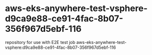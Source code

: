 # aws-eks-anywhere-test-vsphere-d9ca9e88-ce91-4fac-8b07-356f967d5ebf-116
repository for use with E2E test job aws-eks-anywhere-test-vsphere:d9ca9e88-ce91-4fac-8b07-356f967d5ebf-116
